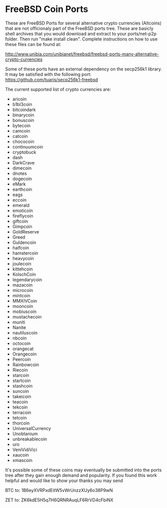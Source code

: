 FreeBSD Coin Ports
==================

These are FreeBSD Ports for several alternative crypto currencies (Altcoins) that are not officionaly part of the FreeBSD ports tree. These are basicly shell archives that you would download and extract to your ports/net-p2p folder.  Then run "make install clean".  Complete instructions on how to use these files can be found at:

http://www.unibia.com/unibianet/freebsd/freebsd-ports-many-alternative-crypto-currencies

Some of these ports have an external dependency on the secp256k1 library.  It may be satisfied with the following port:
https://github.com/tuaris/secp256k1-freebsd

The current supported list of crypto currencies are:

- aricoin
- b1bl3coin
- bitcoindark
- binarycoin
- bonuscoin
- bytecoin
- camcoin
- catcoin
- chococoin
- continuumcoin
- cryptobuck
- dash
- DarkCrave
- dimecoin
- dnotes
- dogecoin
- eMark
- earthcoin
- eags
- eccoin
- emerald
- emoticoin
- fireflycoin
- giftcoin
- Gimpcoin
- GoldReserve
- Greed
- Guldencoin
- halfcoin
- hamstercoin
- heavycoin
- joulecoin
- kittehcoin
- KolschCoin
- legendarycoin
- mazacoin
- microcoin
- mintcoin
- MMXIVCoin
- mooncoin
- mobiuscoin
- mustachecoin
- muniti
- Nanite
- nautiluscoin
- nbcoin
- octocoin
- orangecat
- Orangecoin
- Peercoin
- Rainbowcoin
- Riecoin
- starcoin
- startcoin
- stashcoin
- suncoin
- takeicoin
- teacoin
- tekcoin
- terracoin
- tetcoin
- thorcoin
- UniversalCurrency
- Unobtanium
- unbreakablecoin
- uro
- VeniVidiVici
- xaucoin
- xmascoin

It's possible some of these coins may eventually be submitted into the ports tree after they gain enough demand and popularity.  If you found this work helpful and would like to show your thanks you may send

BTC to: 1B6eyXVRPxdEitW5vWrUnzzXUy6o38P9wN

ZET to: ZK6kdE5H5q7H6QRNRAuqLF6RrVD4cFbiNX
